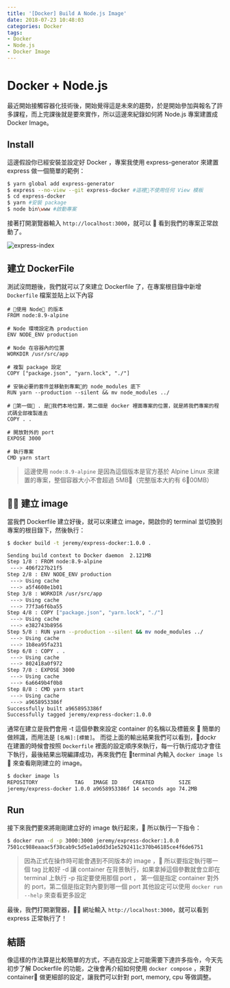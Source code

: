 ```yaml
---
title: '[Docker] Build A Node.js Image'
date: 2018-07-23 10:48:03
categories: Docker
tags: 
- Docker
- Node.js
- Docker Image
---
```


# Docker + Node.js

最近開始接觸容器化技術後，開始覺得這是未來的趨勢，於是開始參加與報名了許多課程，而上完課後就是要來實作，所以這邊來紀錄如何將 Node.js 專案建置成 Docker Image。

<!-- more -->

## Install

這邊假設你已經安裝並設定好 Docker ，專案我使用 express-generator 來建置 express 做一個簡單的範例：

```bash
$ yarn global add express-generator
$ express --no-view --git express-docker #這裡不使用任何 View 模板
$ cd express-docker
$ yarn #安裝 package
$ node bin\www #啟動專案
```

接著打開瀏覽器輸入 `http://localhost:3000`，就可以  看到我們的專案正常啟動了。

![express-index](express-index.png)

## 建立 DockerFile

測試沒問題後，我們就可以了來建立 Dockerfile 了，在專案根目錄中新增 `Dockerfile` 檔案並貼上以下內容

```docker
# 使用 Node 的版本
FROM node:8.9-alpine

# Node 環境設定為 production
ENV NODE_ENV production

# Node 在容器內的位置
WORKDIR /usr/src/app

# 複製 package 設定
COPY ["package.json", "yarn.lock", "./"]

# 安裝必要的套件並移動到專案的 node_modules 底下
RUN yarn --production --silent && mv node_modules ../

# 第一個 . 是我們本地位置，第二個是 docker 裡面專案的位置，就是將我們專案的程式碼全部複製進去
COPY . .

# 開放對外的 port
EXPOSE 3000

# 執行專案
CMD yarn start
```

> 這邊使用 `node:8.9-alpine` 是因為這個版本是官方基於 Alpine Linux 來建置的專案，整個容器大小不會超過 5MB（完整版本大約有 600MB）

##  建立 image

當我們 Dockerfile 建立好後，就可以來建立 image，開啟你的 terminal 並切換到專案的根目錄下，然後執行：

```bash
$ docker build -t jeremy/express-docker:1.0.0 .

Sending build context to Docker daemon  2.121MB
Step 1/8 : FROM node:8.9-alpine
 ---> 406f227b21f5
Step 2/8 : ENV NODE_ENV production
 ---> Using cache
 ---> a5f4608e1b01
Step 3/8 : WORKDIR /usr/src/app
 ---> Using cache
 ---> 77f3a6f6ba55
Step 4/8 : COPY ["package.json", "yarn.lock", "./"]
 ---> Using cache
 ---> e382743b8956
Step 5/8 : RUN yarn --production --silent && mv node_modules ../
 ---> Using cache
 ---> 1b8ea95fa231
Step 6/8 : COPY . .
 ---> Using cache
 ---> 802418a0f972
Step 7/8 : EXPOSE 3000
 ---> Using cache
 ---> 6a6649b4f0b8
Step 8/8 : CMD yarn start
 ---> Using cache
 ---> a9658953386f
Successfully built a9658953386f
Successfully tagged jeremy/express-docker:1.0.0
```

通常在建立是我們會用 -t 這個參數來設定 container 的名稱以及標籤來  簡單的做辨識，而用法是 `[名稱]:[標籤]`。
而從上面的輸出結果我們可以看到，dockr 在建置的時候會按照 `Dockerfile` 裡面的設定順序來執行，每一行執行成功才會往下執行，最後結果出現編譯成功，再來我們在 terminal 內輸入 `docker image ls`  來查看剛剛建立的 image。

```bash
$ docker image ls
REPOSITORY            TAG   IMAGE ID     CREATED        SIZE
jeremy/express-docker 1.0.0 a9658953386f 14 seconds ago 74.2MB
```

## Run

接下來我們要來將剛剛建立好的 image 執行起來， 所以執行一下指令：

```bash
$ docker run -d -p 3000:3000 jeremy/express-docker:1.0.0
7501cc988eaaac5f38cab9c5d5e1a0dd3d1e5292411c370b46185ce4f6de6751
```

> 因為正式在操作時可能會遇到不同版本的 image ， 所以要指定執行哪一個 tag 比較好
> -d 讓 container 在背景執行，如果拿掉這個參數就會立即在 terminal 上執行
> -p 指定要使用那個 port ， 第一個是指定 container 對外的 port，第二個是指定對內要到哪一個 port
> 其他設定可以使用 `docker run --help` 來查看更多設定

最後，我們打開瀏覽器， 網址輸入 `http://localhost:3000`，就可以看到 express 正常執行了！

## 結語

像這樣的作法算是比較簡單的方式，不過在設定上可能需要下達許多指令，今天先初步了解 Dockerfile 的功能，之後會再介紹如何使用 `docker compose` ，來對 container 做更細部的設定，讓我們可以針對 port, memory, cpu 等做調整。
